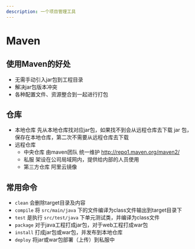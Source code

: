 ```yaml
---
description: 一个项目管理工具
---
```

# Maven

## 使用Maven的好处

- 无需手动引入jar包到工程目录
- 解决jar包版本冲突
- 各种配置文件、资源整合到一起进行打包

## 仓库

- 本地仓库  先从本地仓库找对应jar包，如果找不到会从远程仓库去下载 jar 包，保存在本地仓库，第二次不需要从远程仓库去下载
- 远程仓库 
	- 中央仓库 由maven团队 统一维护 http://repo1.maven.org/maven2/ 
	- 私服 架设在公司局域网内，提供给内部的人员使用
	- 第三方仓库 阿里云镜像

## 常用命令

- `clean` 会删除target目录及内容
- `compile` 将 `src/main/java` 下的文件编译为class文件输出到target目录下
- `test` 是执行 `src/test/java` 下单元测试类，并编译为class文件
- `package` 对于java工程打成jar包，对于web工程打成war包
- `install` 打成jar包或war包，并发布到本地仓库
- `deploy` 将jar或war包部署（上传）到私服中



